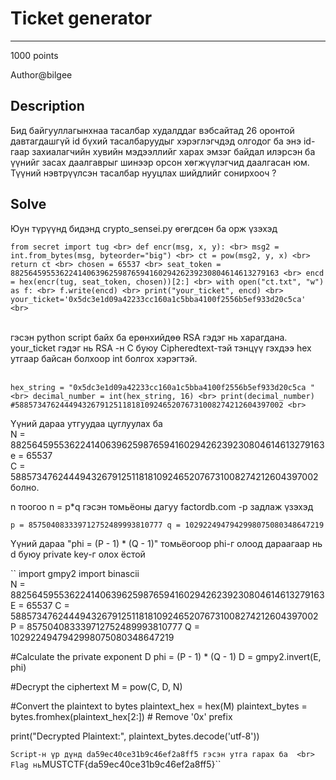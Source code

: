 # Ticket generator
*** 
1000 points

Author@bilgee

## Description
Бид байгууллагынхнаа тасалбар худалддаг вэбсайтад 26 оронтой давтагдашгүй id бүхий тасалбаруудыг хэрэглэгчдэд олгодог ба 
энэ id-гаар захиалагчийн хувийн мэдээллийг харах эмзэг байдал илэрсэн ба үүнийг засах даалгаврыг шинээр орсон хөгжүүлэгчид
даалгасан юм. Түүний нэвтрүүлсэн тасалбар нууцлах шийдлийг сонирхооч ?

## Solve
Юун түрүүнд бидэнд crypto_sensei.py өгөгдсөн ба орж үзэхэд

``
from secret import tug <br>
def encr(msg, x, y): <br>
    msg2 = int.from_bytes(msg, byteorder="big") <br>
    ct = pow(msg2, y, x) <br>
    return ct <br>
chosen = 65537 <br>
seat_token = 882564595536224140639625987659416029426239230804614613279163 <br>
encd = hex(encr(tug, seat_token, chosen))[2:] <br>
with open("ct.txt", "w") as f: <br>
    f.write(encd) <br>
print("your_ticket", encd) <br>
your_ticket='0x5dc3e1d09a42233cc160a1c5bba4100f2556b5ef933d20c5ca' <br>
``
<br><br>

гэсэн python script байх ба ерөнхийдөө RSA гэдэг нь харагдана.
your_ticket гэдэг нь RSA -н C буюу Cipheredtext-тэй тэнцүү гэхдээ hex утгаар байсан болхоор int болгох хэрэгтэй.
<br><br>

``
hex_string = "0x5dc3e1d09a42233cc160a1c5bba4100f2556b5ef933d20c5ca " <br>
decimal_number = int(hex_string, 16) <br>
print(decimal_number)  #588573476244494326791251181810924652076731008274212604397002 <br>
``
<br>

Үүний дараа утгуудаа цуглуулах ба <br>
N = 882564595536224140639625987659416029426239230804614613279163 <br>
e = 65537 <br>
C = 588573476244494326791251181810924652076731008274212604397002 болно. <br>

n тоогоо n = p*q гэсэн томьёоны дагуу factordb.com -р задлаж үзэхэд 
<br>

``
p = 857504083339712752489993810777
q = 1029224947942998075080348647219
``
<br>

Үүний дараа 
"phi = (P - 1) * (Q - 1)" томьёогоор phi-г олоод дараагаар нь d буюу private key-г олох ёстой 

``
import gmpy2
import binascii
<br>
N = 882564595536224140639625987659416029426239230804614613279163
E = 65537
C = 588573476244494326791251181810924652076731008274212604397002
P = 857504083339712752489993810777
Q = 1029224947942998075080348647219
<br>

#Calculate the private exponent D
phi = (P - 1) * (Q - 1)
D = gmpy2.invert(E, phi)

#Decrypt the ciphertext
M = pow(C, D, N)

#Convert the plaintext to bytes
plaintext_hex = hex(M)
plaintext_bytes = bytes.fromhex(plaintext_hex[2:])  # Remove '0x' prefix

print("Decrypted Plaintext:", plaintext_bytes.decode('utf-8'))

``
Script-н үр дүнд da59ec40ce31b9c46ef2a8ff5 гэсэн утга гарах ба 
<br>
Flag нь ``MUSTCTF{da59ec40ce31b9c46ef2a8ff5}``





